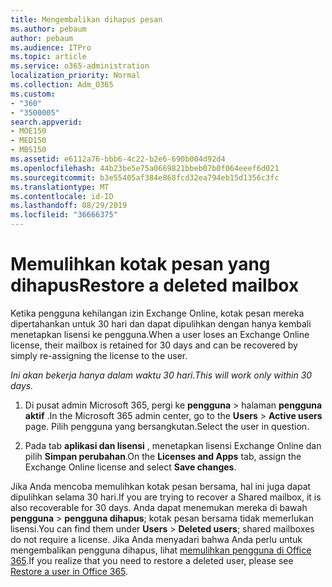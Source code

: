 ```yaml
---
title: Mengembalikan dihapus pesan
ms.author: pebaum
author: pebaum
ms.audience: ITPro
ms.topic: article
ms.service: o365-administration
localization_priority: Normal
ms.collection: Adm_O365
ms.custom:
- "360"
- "3500005"
search.appverid:
- MOE150
- MED150
- MBS150
ms.assetid: e6112a76-bbb6-4c22-b2e6-690b004d92d4
ms.openlocfilehash: 44b23be5e75a0669821bbeb07b0f064eeef6d021
ms.sourcegitcommit: b3e55405af384e868fcd32ea794eb15d1356c3fc
ms.translationtype: MT
ms.contentlocale: id-ID
ms.lasthandoff: 08/29/2019
ms.locfileid: "36666375"
---
```

# <a name="restore-a-deleted-mailbox"></a><span data-ttu-id="8bf94-102">Memulihkan kotak pesan yang dihapus</span><span class="sxs-lookup"><span data-stu-id="8bf94-102">Restore a deleted mailbox</span></span>

<span data-ttu-id="8bf94-103">Ketika pengguna kehilangan izin Exchange Online, kotak pesan mereka dipertahankan untuk 30 hari dan dapat dipulihkan dengan hanya kembali menetapkan lisensi ke pengguna.</span><span class="sxs-lookup"><span data-stu-id="8bf94-103">When a user loses an Exchange Online license, their mailbox is retained for 30 days and can be recovered by simply re-assigning the license to the user.</span></span>
  
 <span data-ttu-id="8bf94-104">*Ini akan bekerja hanya dalam waktu 30 hari.*</span><span class="sxs-lookup"><span data-stu-id="8bf94-104">*This will work only within 30 days.*</span></span>  
  
1. <span data-ttu-id="8bf94-105">Di pusat admin Microsoft 365, pergi ke **pengguna** \> halaman **pengguna aktif** .</span><span class="sxs-lookup"><span data-stu-id="8bf94-105">In the Microsoft 365 admin center, go to the **Users** \> **Active users** page.</span></span> <span data-ttu-id="8bf94-106">Pilih pengguna yang bersangkutan.</span><span class="sxs-lookup"><span data-stu-id="8bf94-106">Select the user in question.</span></span>

2. <span data-ttu-id="8bf94-107">Pada tab **aplikasi dan lisensi** , menetapkan lisensi Exchange Online dan pilih **Simpan perubahan**.</span><span class="sxs-lookup"><span data-stu-id="8bf94-107">On the **Licenses and Apps** tab, assign the Exchange Online license and select **Save changes**.</span></span>

<span data-ttu-id="8bf94-108">Jika Anda mencoba memulihkan kotak pesan bersama, hal ini juga dapat dipulihkan selama 30 hari.</span><span class="sxs-lookup"><span data-stu-id="8bf94-108">If you are trying to recover a Shared mailbox, it is also recoverable for 30 days.</span></span> <span data-ttu-id="8bf94-109">Anda dapat menemukan mereka di bawah **pengguna** \> **pengguna dihapus**; kotak pesan bersama tidak memerlukan lisensi.</span><span class="sxs-lookup"><span data-stu-id="8bf94-109">You can find them under **Users** \> **Deleted users**; shared mailboxes do not require a license.</span></span> <span data-ttu-id="8bf94-110">Jika Anda menyadari bahwa Anda perlu untuk mengembalikan pengguna dihapus, lihat [memulihkan pengguna di Office 365](https://docs.microsoft.com/office365/admin/add-users/restore-user).</span><span class="sxs-lookup"><span data-stu-id="8bf94-110">If you realize that you need to restore a deleted user, please see [Restore a user in Office 365](https://docs.microsoft.com/office365/admin/add-users/restore-user).</span></span>
  